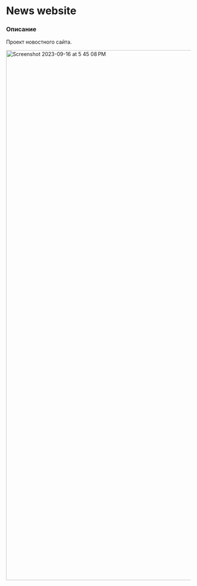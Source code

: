 # News website

### Описание

Проект новостного сайта.

<img width="1440" alt="Screenshot 2023-09-16 at 5 45 08 PM" src="https://github.com/andreystashev/">

